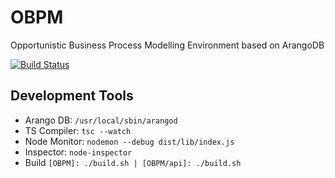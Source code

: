 # OBPM
Opportunistic Business Process Modelling Environment based on ArangoDB

[![Build Status](https://travis-ci.org/remolueoend/OBPM.svg?branch=master)](https://travis-ci.org/remolueoend/OBPM)

## Development Tools
* Arango DB: `/usr/local/sbin/arangod`
* TS Compiler: `tsc --watch`
* Node Monitor: `nodemon --debug dist/lib/index.js`
* Inspector: `node-inspector`
* Build `[OBPM]: ./build.sh | [OBPM/api]: ./build.sh`
